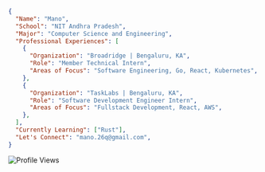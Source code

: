 ```json
{
  "Name": "Mano",
  "School": "NIT Andhra Pradesh",
  "Major": "Computer Science and Engineering",
  "Professional Experiences": [
    {
      "Organization": "Broadridge | Bengaluru, KA",
      "Role": "Member Technical Intern",
      "Areas of Focus": "Software Engineering, Go, React, Kubernetes",
    },
    {
      "Organization": "TaskLabs | Bengaluru, KA",
      "Role": "Software Development Engineer Intern",
      "Areas of Focus": "Fullstack Development, React, AWS",
    },
  ],
  "Currently Learning": ["Rust"],
  "Let's Connect": "mano.26q@gmail.com",
}
```

<!-- <a href="https://www.buymeacoffee.com/mano26" rel=noreferrer target="_blank">buy me a coffee</a> -->

<img alt="Profile Views" src="https://komarev.com/ghpvc/?username=Mano-08&color=brightgreen&label=Profile+Views" />

<!--<div align="center">
  <a href="https://holopin.io/mano26"><img src="https://holopin.me/@mano26" /></a>
</div>-->
